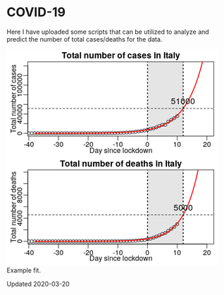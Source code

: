 # COVID-19

Here I have uploaded some scripts that can be utilized to analyze and predict the number of total cases/deaths for the data.

![Example fit](Data.plot.png)
Example fit.

Updated 2020-03-20
